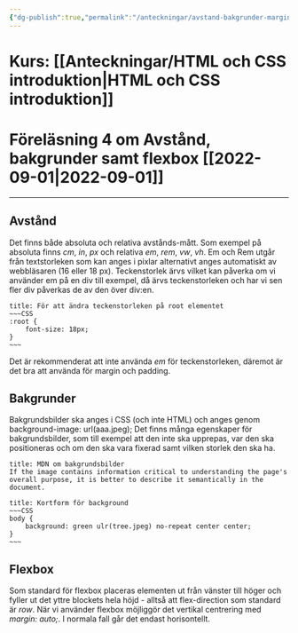 ```yaml
---
{"dg-publish":true,"permalink":"/anteckningar/avstand-bakgrunder-margin-and-padding-samt-flexbox/"}
---
```


# Kurs: [[Anteckningar/HTML och CSS introduktion\|HTML och CSS introduktion]]
# Föreläsning 4 om Avstånd, bakgrunder samt flexbox [[2022-09-01\|2022-09-01]]
---
## Avstånd
Det finns både absoluta och relativa avstånds-mått. Som exempel på absoluta finns *cm*, *in*, *px* och relativa *em*, *rem*, *vw*, *vh*. Em och Rem utgår från textstorleken som kan anges i pixlar alternativt anges automatiskt av webbläsaren (16 eller 18 px).
Teckenstorlek ärvs vilket kan påverka om vi använder em på en div till exempel, då ärvs teckenstorleken och har vi sen fler div påverkas de av den över div:en.
```ad-info
title: För att ändra teckenstorleken på root elementet
~~~CSS
:root {
	font-size: 18px;
}
~~~
```
Det är rekommenderat att inte använda *em* för teckenstorleken, däremot är det bra att använda för margin och padding.
## Bakgrunder
Bakgrundsbilder ska anges i CSS (och inte HTML) och anges genom background-image: url(aaa.jpeg);
Det finns många egenskaper för bakgrundsbilder, som till exempel att den inte ska upprepas, var den ska positioneras och om den ska vara fixerad samt vilken storlek den ska ha. 
```ad-cite
title: MDN om bakgrundsbilder
If the image contains information critical to understanding the page's overall purpose, it is better to describe it semantically in the document.
```
```ad-info
title: Kortform för background
~~~CSS
body {
	background: green ulr(tree.jpeg) no-repeat center center;
}
~~~
```
## Flexbox
Som standard för flexbox placeras elementen ut från vänster till höger och fyller ut det yttre blockets hela höjd - alltså att flex-direction som standard är *row*.
När vi använder flexbox möjliggör det vertikal centrering med *margin: auto;*. I normala fall går det endast horisontellt.
